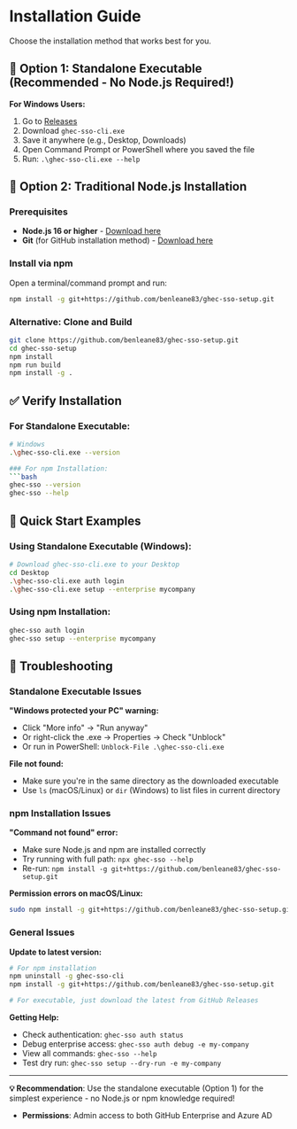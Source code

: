 # Installation Guide

Choose the installation method that works best for you.

## 🚀 Option 1: Standalone Executable (Recommended - No Node.js Required!)

**For Windows Users:**
1. Go to [Releases](https://github.com/benleane83/ghec-sso-setup/releases/latest)
2. Download `ghec-sso-cli.exe`
3. Save it anywhere (e.g., Desktop, Downloads)
4. Open Command Prompt or PowerShell where you saved the file
5. Run: `.\ghec-sso-cli.exe --help`

## 🔧 Option 2: Traditional Node.js Installation

### Prerequisites
- **Node.js 16 or higher** - [Download here](https://nodejs.org/)
- **Git** (for GitHub installation method) - [Download here](https://git-scm.com/)

### Install via npm
Open a terminal/command prompt and run:
```bash
npm install -g git+https://github.com/benleane83/ghec-sso-setup.git
```

### Alternative: Clone and Build
```bash
git clone https://github.com/benleane83/ghec-sso-setup.git
cd ghec-sso-setup
npm install
npm run build
npm install -g .
```

## ✅ Verify Installation

### For Standalone Executable:
```bash
# Windows
.\ghec-sso-cli.exe --version

### For npm Installation:
```bash
ghec-sso --version
ghec-sso --help
```

## 🎯 Quick Start Examples

### Using Standalone Executable (Windows):
```bash
# Download ghec-sso-cli.exe to your Desktop
cd Desktop
.\ghec-sso-cli.exe auth login
.\ghec-sso-cli.exe setup --enterprise mycompany
```

### Using npm Installation:
```bash
ghec-sso auth login
ghec-sso setup --enterprise mycompany
```

## 🛟 Troubleshooting

### Standalone Executable Issues

**"Windows protected your PC" warning:**
- Click "More info" → "Run anyway"
- Or right-click the .exe → Properties → Check "Unblock"
- Or run in PowerShell: `Unblock-File .\ghec-sso-cli.exe`

**File not found:**
- Make sure you're in the same directory as the downloaded executable
- Use `ls` (macOS/Linux) or `dir` (Windows) to list files in current directory

### npm Installation Issues

**"Command not found" error:**
- Make sure Node.js and npm are installed correctly
- Try running with full path: `npx ghec-sso --help`
- Re-run: `npm install -g git+https://github.com/benleane83/ghec-sso-setup.git`

**Permission errors on macOS/Linux:**
```bash
sudo npm install -g git+https://github.com/benleane83/ghec-sso-setup.git
```

### General Issues

**Update to latest version:**
```bash
# For npm installation
npm uninstall -g ghec-sso-cli
npm install -g git+https://github.com/benleane83/ghec-sso-setup.git

# For executable, just download the latest from GitHub Releases
```

**Getting Help:**
- Check authentication: `ghec-sso auth status`
- Debug enterprise access: `ghec-sso auth debug -e my-company`
- View all commands: `ghec-sso --help`
- Test dry run: `ghec-sso setup --dry-run -e my-company`

---

**💡 Recommendation**: Use the standalone executable (Option 1) for the simplest experience - no Node.js or npm knowledge required!
- **Permissions**: Admin access to both GitHub Enterprise and Azure AD
